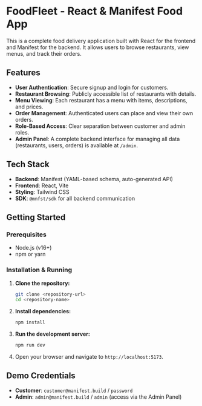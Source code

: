 # FoodFleet - React & Manifest Food App

This is a complete food delivery application built with React for the frontend and Manifest for the backend. It allows users to browse restaurants, view menus, and track their orders.

## Features

- **User Authentication**: Secure signup and login for customers.
- **Restaurant Browsing**: Publicly accessible list of restaurants with details.
- **Menu Viewing**: Each restaurant has a menu with items, descriptions, and prices.
- **Order Management**: Authenticated users can place and view their own orders.
- **Role-Based Access**: Clear separation between customer and admin roles.
- **Admin Panel**: A complete backend interface for managing all data (restaurants, users, orders) is available at `/admin`.

## Tech Stack

- **Backend**: Manifest (YAML-based schema, auto-generated API)
- **Frontend**: React, Vite
- **Styling**: Tailwind CSS
- **SDK**: `@mnfst/sdk` for all backend communication

## Getting Started

### Prerequisites

- Node.js (v16+)
- npm or yarn

### Installation & Running

1.  **Clone the repository:**
    ```bash
    git clone <repository-url>
    cd <repository-name>
    ```

2.  **Install dependencies:**
    ```bash
    npm install
    ```

3.  **Run the development server:**
    ```bash
    npm run dev
    ```

4.  Open your browser and navigate to `http://localhost:5173`.

## Demo Credentials

- **Customer**: `customer@manifest.build` / `password`
- **Admin**: `admin@manifest.build` / `admin` (access via the Admin Panel)
